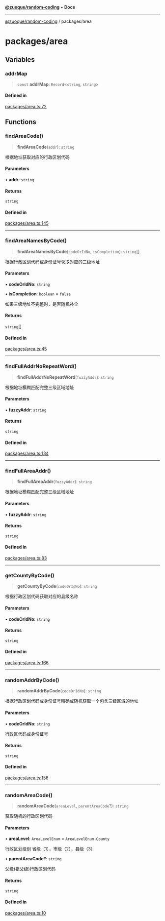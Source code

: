 [**@zuoque/random-coding**](../README.md) • **Docs**

***

[@zuoque/random-coding](../modules.md) / packages/area

# packages/area

## Variables

### addrMap

> `const` **addrMap**: `Record`\<`string`, `string`\>

#### Defined in

[packages/area.ts:72](https://github.com/zuoque/random-coding/blob/e8e6dfab838210439b8d7b8a85a8f08aca64affb/src/packages/area.ts#L72)

## Functions

### findAreaCode()

> **findAreaCode**(`addr`): `string`

根据地址获取对应的行政区划代码

#### Parameters

• **addr**: `string`

#### Returns

`string`

#### Defined in

[packages/area.ts:145](https://github.com/zuoque/random-coding/blob/e8e6dfab838210439b8d7b8a85a8f08aca64affb/src/packages/area.ts#L145)

***

### findAreaNamesByCode()

> **findAreaNamesByCode**(`codeOrIdNo`, `isCompletion`): `string`[]

根据行政区划代码或身份证号获取对应的三级地址

#### Parameters

• **codeOrIdNo**: `string`

• **isCompletion**: `boolean` = `false`

如果三级地址不完整时，是否随机补全

#### Returns

`string`[]

#### Defined in

[packages/area.ts:45](https://github.com/zuoque/random-coding/blob/e8e6dfab838210439b8d7b8a85a8f08aca64affb/src/packages/area.ts#L45)

***

### findFullAddrNoRepeatWord()

> **findFullAddrNoRepeatWord**(`fuzzyAddr`): `string`

根据地址模糊匹配完整三级区域地址

#### Parameters

• **fuzzyAddr**: `string`

#### Returns

`string`

#### Defined in

[packages/area.ts:134](https://github.com/zuoque/random-coding/blob/e8e6dfab838210439b8d7b8a85a8f08aca64affb/src/packages/area.ts#L134)

***

### findFullAreaAddr()

> **findFullAreaAddr**(`fuzzyAddr`): `string`

根据地址模糊匹配完整三级区域地址

#### Parameters

• **fuzzyAddr**: `string`

#### Returns

`string`

#### Defined in

[packages/area.ts:83](https://github.com/zuoque/random-coding/blob/e8e6dfab838210439b8d7b8a85a8f08aca64affb/src/packages/area.ts#L83)

***

### getCountyByCode()

> **getCountyByCode**(`codeOrIdNo`): `string`

根据行政区划代码获取对应的县级名称

#### Parameters

• **codeOrIdNo**: `string`

#### Returns

`string`

#### Defined in

[packages/area.ts:166](https://github.com/zuoque/random-coding/blob/e8e6dfab838210439b8d7b8a85a8f08aca64affb/src/packages/area.ts#L166)

***

### randomAddrByCode()

> **randomAddrByCode**(`codeOrIdNo`): `string`

根据行政区划代码或身份证号精确或随机获取一个包含三级区域的地址

#### Parameters

• **codeOrIdNo**: `string`

行政区代码或身份证号

#### Returns

`string`

#### Defined in

[packages/area.ts:156](https://github.com/zuoque/random-coding/blob/e8e6dfab838210439b8d7b8a85a8f08aca64affb/src/packages/area.ts#L156)

***

### randomAreaCode()

> **randomAreaCode**(`areaLevel`, `parentAreaCode`?): `string`

获取随机的行政区划代码

#### Parameters

• **areaLevel**: `AreaLevelEnum` = `AreaLevelEnum.County`

行政区划级别 省级（1），市级（2），县级（3）

• **parentAreaCode?**: `string`

父级(祖父级)行政区划代码

#### Returns

`string`

#### Defined in

[packages/area.ts:10](https://github.com/zuoque/random-coding/blob/e8e6dfab838210439b8d7b8a85a8f08aca64affb/src/packages/area.ts#L10)
